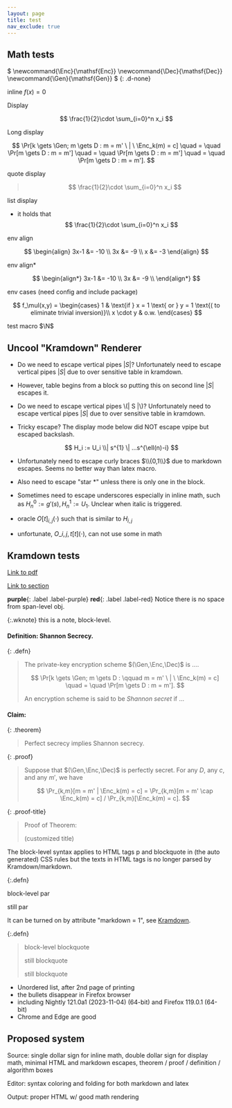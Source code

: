 ```yaml
---
layout: page
title: test
nav_exclude: true
---
```


Math tests
----------

$
\newcommand{\Enc}{\mathsf{Enc}}
\newcommand{\Dec}{\mathsf{Dec}}
\newcommand{\Gen}{\mathsf{Gen}}
$
{: .d-none}

inline $f(x) = 0$

Display

$$
\frac{1}{2}\cdot \sum_{i=0}^n x_i
$$

Long display

$$
\Pr[k \gets \Gen; m \gets D : m = m' \ | \  \Enc_k(m) = c] \quad = \quad \Pr[m \gets D : m = m']  \quad = \quad \Pr[m \gets D : m = m'] \quad = \quad \Pr[m \gets D : m = m'].
$$

quote display
> $$
> \frac{1}{2}\cdot \sum_{i=0}^n x_i
> $$

list display
- it holds that
  $$
  \frac{1}{2}\cdot \sum_{i=0}^n x_i
  $$

env align

$$
\begin{align}
3x-1 &= -10 \\
  3x &= -9 \\
   x &= -3
\end{align}
$$

env align*

$$
\begin{align*}
3x-1 &= -10 \\
  3x &= -9 \\
\end{align*}
$$

env cases (need config and include package)

$$
f_\mul(x,y) = \begin{cases}
1  & \text{if } x = 1 \text{ or } y = 1 \text{( to eliminate trivial inversion)}\\
x \cdot y & o.w.
\end{cases}
$$

test macro $\N$

Uncool "Kramdown" Renderer
------------------------

- Do we need to escape vertical pipes $| S |$? 
  Unfortunately need to escape vertical pipes $\vert S \vert$ due to over sensitive table in kramdown.

- However, table begins from a block so
  putting this on second line $| S |$ escapes it.

- Do we need to escape vertical pipes \\(| S |\\)? 
  Unfortunately need to escape vertical pipes $\vert S \vert$ due to over sensitive table in kramdown.
  
- Tricky escape? The display mode below did NOT escape vpipe but escaped backslash.

  $$
  H_i := U_i \\| s^{1} \| ...s^{\ell(n)-i}
  $$

- Unfortunately need to escape curly braces $\\{0,1\\}$ due to markdown escapes. Seems no better way than latex macro.

- Also need to escape "star $*$" unless there is only one in the block.

- Sometimes need to escape underscores especially in inline math, such as $H^0_n := g'(s), H^1_n := U_1$.
  Unclear when italic is triggered.

- oracle $O[t]_{i,j}(\cdot)$ such that is similar to $H_{i,j}$

- unfortunate, $O\_{i,j,t}[t](\cdot)$, can not use some in math

Kramdown tests
--------------

[Link to pdf](../../otherdocs/[SODA18]CacheOblivSort.pdf)

[Link to section](1-intro.md#a-toy-example-match-making)

**purple**{: .label .label-purple}
**red**{: .label .label-red}
Notice there is no space from span-level obj.

{:.wknote}
this is a note, block-level. 

#### **Definition:** Shannon Secrecy.

{: .defn}
> The private-key encryption scheme $(\Gen,\Enc,\Dec)$ is ....
> 
> $$
> \Pr[k \gets \Gen; m \gets D : \qquad m = m' \ | \  \Enc_k(m) = c] \quad = \quad \Pr[m \gets D : m = m'].
> $$
>
> An encryption scheme is said to be *Shannon secret* if ...


#### **Claim:**

{: .theorem}
> Perfect secrecy implies Shannon secrecy.

{: .proof}
> Suppose that $(\Gen,\Enc,\Dec)$ is perfectly secret. For any $D$, any $c$, and any $m'$, we have
> 
> $$
> \Pr_{k,m}[m = m' | \Enc_k(m) = c] = \Pr_{k,m}[m = m' \cap \Enc_k(m) = c] / \Pr_{k,m}[\Enc_k(m) = c].
> $$
> 

{: .proof-title}
> Proof of Theorem:
> 
> (customized title)

The block-level syntax applies to HTML tags p and blockquote in (the auto generated) CSS rules
but the texts in HTML tags is no longer parsed by Kramdown/markdown.

{:.defn}
<p>
block-level par

still par
</p>

It can be turned on by attribute "markdown = 1", see [Kramdown](https://kramdown.gettalong.org/syntax.html#html-blocks).

{:.defn}
<blockquote markdown="1">
block-level blockquote

still blockquote

still blockquote
</blockquote>

- Unordered list, after 2nd page of printing
- the bullets disappear in Firefox browser
- including Nightly 121.0a1 (2023-11-04) (64-bit) and Firefox 119.0.1 (64-bit)
- Chrome and Edge are good

Proposed system
---------------

Source: single dollar sign for inline math, double dollar sign for display math, minimal HTML and markdown escapes,
theorem / proof / definition / algorithm boxes

Editor: syntax coloring and folding for both markdown and latex

Output: proper HTML w/ good math rendering
